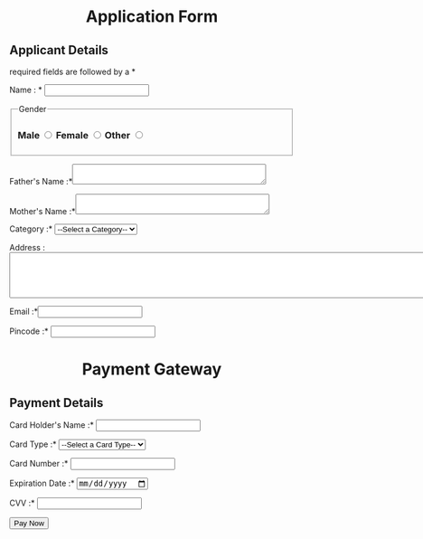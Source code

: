 <body>
    <form action="">
<center>
    <h1>Application Form</h1>
</center>
<h2>Applicant Details</h2>
<p>required fields are followed by a *</p>
<p>Name : * <input type="text" required></p>
<fieldset>
    <legend>Gender</legend>
<p>
<h3> Male <input type="radio" name="gender" id="male" required> Female <input type="radio" name="gender" id="female" required> Other <input type="radio" name="gender" id="other" required></h3> 
</p>
</fieldset>
<p> Father's Name :*<textarea name="fname" id="fname" cols="40" rows="2"></textarea>  </p>
<p> Mother's Name :*<textarea name="mname" id="mname" cols="40" rows="2"></textarea>  </p>
<p>
    Category :* <select name="category" id="category" required>
        <option value="">--Select a Category--</option>
        <option value="visa">General</option>
        <option value="mastercard">SC/ST</option>
        <option value="rupay">OBC</option>
        <option value="rupay">Pwd</option>
    </select>
</p>
<p> Address : <textarea name="address" id="address" cols="100" rows="5" ></textarea></p>
<p>Email :*<input type="email" name="email" id="email" required></p>
<p>Pincode :* <input type="number" name="pincode" id="pincode"required></p>
<center><h1>Payment Gateway</h1></center>

<h2>Payment Details</h2>
<p>
    Card Holder's Name :* <input type="name" name="holder_name" id="holder_name" required>
</p>
<p>
    Card Type :* <select name="cardtype" id="cardtype" required>
        <option value="">--Select a Card Type--</option>
        <option value="visa">Visa</option>
        <option value="mastercard">Master Card</option>
        <option value="rupay">Rupay</option>
    </select>
</p>
<p>
    Card Number :* <input type="number" name="card_number" id="card_number" required>
</p>
<p>
    Expiration Date :* <input type="date" name="expiration_date" id="expiration_date" required>
</p>
<p>
    CVV :* <input type="password" name="cvv" id="cvv" required>
</p>
<p>
    <input type="submit" value="Pay Now">
</p>
    </form>
    
</body>
